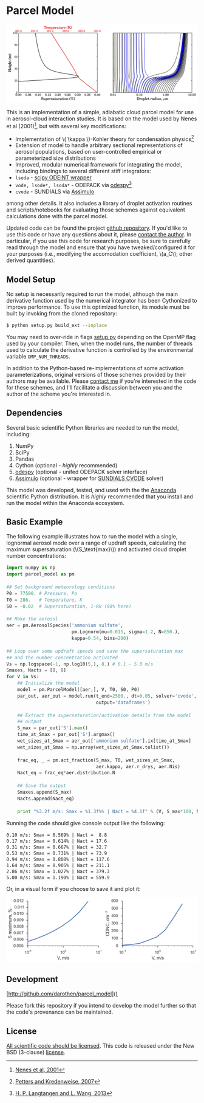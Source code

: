 # Parcel Model

![sample parcel model run](doc/figs/model_example.png)

This is an implementation of a simple, adiabatic cloud parcel model for use in aerosol-cloud interaction studies. It is based on the model used by Nenes et al (2001)[^Nenes2001], but with several key modifications:

* Implementation of \\( \kappa \\)-Kohler theory for condensation physics[^pk2007]
* Extension of model to handle arbitrary sectional representations of aerosol populations, based on user-controlled empirical or parameterized size distributions
* Improved, modular numerical framework for integrating the model, including bindings to several different stiff integrators:
 * `lsoda` - [scipy ODEINT wrapper](http://docs.scipy.org/doc/scipy/reference/generated/scipy.integrate.odeint.html)
 * `vode, lsode*, lsoda*` - ODEPACK via [odespy](https://github.com/hplgit/odespy)[^hplgit]
 * `cvode` - SUNDIALS via [Assimulo](http://www.jmodelica.org/assimulo_home/index.html#)

among other details. It also includes a library of droplet activation routines and scripts/notebooks for evaluating those schemes against equivalent calculations done with the parcel model.

Updated code can be found the project [github repository](https://github.com/darothen/parcel_model). If you'd like to use this code or have any questions about it, please [contact the author][author_email]. In particular, if you use this code for research purposes, be sure to carefully read through the model and ensure that you have tweaked/configured it for your purposes (i.e., modifying the accomodation coefficient, \\(a_C\\); other derived quantities). 

## Model Setup


No setup is necessarily required to run the model, although the main derivative function used by the numerical integrator has been Cythonized to improve performance. To use this optimized function, its module must be built by invoking from the cloned repository:

```bash
$ python setup.py build_ext --inplace
```

You may need to over-ride in flags [setup.py](setup.py) depending on the OpenMP flag used by your compiler. Then, when the model runs, the number of threads used to calculate the derivative function is controlled by the environmental variable `OMP_NUM_THREADS`.

In addition to the Python-based re-implementations of some activation parameterizations, original versions of those schemes provided by their authors may be available. Please [contact me][author_email] if you're interested in the code for these schemes, and I'll facilitate a discussion between you and the author of the scheme you're interested in.


## Dependencies

Several basic scientific Python libraries are needed to run the model, including:

1. NumPy
2. SciPy
3. Pandas
4. Cython (optional - *highly* recommended)
5. [odespy](https://github.com/hplgit/odespy) (optional - unifed ODEPACK solver interface)
6. [Assimulo](http://www.jmodelica.org/assimulo) (optional - wrapper for [SUNDIALS CVODE](http://computation.llnl.gov/casc/sundials/main.html) solver)

This model was developed, tested, and used with the the [Anaconda](https://store.continuum.io/cshop/anaconda/) scientific Python distribution. It is *highly* recommended that you install and run the model within the Anaconda ecosystem.

## Basic Example

The following example illustrates how to run the model with a single, lognormal aerosol mode over a range of updraft speeds, calculating the maximum supersaturation (\\(S_\text{max}\\)) and activated cloud droplet number concentrations:

```python
import numpy as np
import parcel_model as pm

## Set background meteorology conditions
P0 = 77500. # Pressure, Pa
T0 = 286.   # Temperature, K
S0 = -0.02  # Supersaturation, 1-RH (98% here)

## Make the aerosol
aer = pm.AerosolSpecies('ammonium sulfate', 
						pm.Lognorm(mu=0.015, sigma=1.2, N=850.),
						kappa=0.54, bins=200)

## Loop over some updraft speeds and save the supersaturation max
## and the number concentration activated
Vs = np.logspace(-1, np.log10(5,), 8.) # 0.1 - 5.0 m/s
Smaxes, Nacts = [], []
for V in Vs:
    ## Initialize the model
    model = pm.ParcelModel([aer,], V, T0, S0, P0)
    par_out, aer_out = model.run(t_end=2500., dt=0.05, solver='cvode',
                                 output='dataframes')

    ## Extract the supersaturation/activation details from the model
    ## output
    S_max = par_out['S'].max()
    time_at_Smax = par_out['S'].argmax()
    wet_sizes_at_Smax = aer_out['ammonium sulfate'].ix[time_at_Smax]
    wet_sizes_at_Smax = np.array(wet_sizes_at_Smax.tolist())
    
    frac_eq, _ = pm.act_fraction(S_max, T0, wet_sizes_at_Smax, 
                                 aer.kappa, aer.r_drys, aer.Nis)
    Nact_eq = frac_eq*aer.distribution.N

    ## Save the output
    Smaxes.append(S_max)
    Nacts.append(Nact_eq)

    print "%3.2f m/s: Smax = %1.3f%% | Nact = %4.1f" % (V, S_max*100, Nact_eq)
```

Running the code should give console output like the following:

```
0.10 m/s: Smax = 0.569% | Nact =  8.8
0.17 m/s: Smax = 0.614% | Nact = 17.6
0.31 m/s: Smax = 0.667% | Nact = 32.7
0.53 m/s: Smax = 0.731% | Nact = 73.9
0.94 m/s: Smax = 0.808% | Nact = 117.6
1.64 m/s: Smax = 0.905% | Nact = 211.1
2.86 m/s: Smax = 1.027% | Nact = 379.3
5.00 m/s: Smax = 1.190% | Nact = 559.9
```

Or, in a visual form if you choose to save it and plot it:

![sample parcel model run](doc/figs/sample_script.png)

## Development

[http://github.com/darothen/parcel_model]()

Please fork this repository if you intend to develop the model further so that the code's provenance can be maintained.

## License

[All scientific code should be licensed](http://www.astrobetter.com/the-whys-and-hows-of-licensing-scientific-code/). This code is released under the New BSD (3-clause) [license](LICENSE).

[author_email]: mailto:darothen@mit.edu

[^Nenes2001]: [Nenes et al, 2001](http://nenes.eas.gatech.edu/Preprints/KinLimitations_TellusPP.pdf)
[^pk2007]: [Petters and Kredenweise, 2007](http://www.atmos-chem-phys.net/7/1961/2007/acp-7-1961-2007.html)
[^hplgit]: [H. P. Langtangen and L. Wang, 2013](https://github.com/hplgit/odespy)
